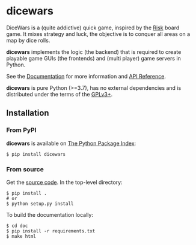 # dicewars #

DiceWars is a (quite addictive) quick game, inspired by the
[Risk](https://en.wikipedia.org/wiki/Risk_(game)) board game.
It mixes strategy and luck, the objective is to conquer all areas on a
map by dice rolls.

**dicewars** implements the logic (the backend) that is required to create
playable game GUIs (the frontends) and (multi player) game servers in Python.

See the [Documentation](https://dicewars.readthedocs.io/) for more information
and [API Reference](https://dicewars.readthedocs.io/en/latest/api.html).

**dicewars** is pure Python (>=3.7), has no external dependencies and is
distributed under the terms of the
[GPLv3+](https://www.gnu.org/licenses/gpl-3.0).

## Installation ##

### From PyPI ###

**dicewars** is available on
[The Python Package Index](https://pypi.org/project/dicewars/):

    $ pip install dicewars

### From source ###

Get the [source code](https://github.com/scotty007/dicewars).
In the top-level directory:

    $ pip install .
    # or
    $ python setup.py install

To build the documentation locally:

    $ cd doc
    $ pip install -r requirements.txt
    $ make html

